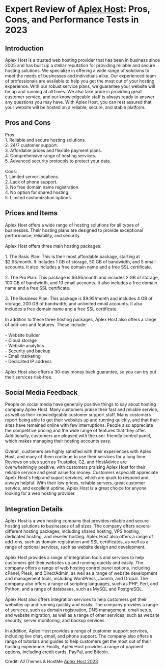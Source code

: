 <h1>Expert Review of <a href="https://a2themes.com/aplex-host-reviews">Aplex Host</a>: Pros, Cons, and Performance Tests in 2023</h1>
<h2>Introduction</h2>
Aplex Host is a trusted web hosting provider that has been in business since 2005 and has built up a stellar reputation for providing reliable and secure hosting solutions. We specialize in offering a wide range of solutions to meet the needs of businesses and individuals alike. Our experienced team of professionals are available to help you get the most out of your hosting experience. With our robust service plans, we guarantee your website will be up and running at all times. We also take pride in providing great customer service, and our knowledgeable staff is always ready to answer any questions you may have. With Aplex Host, you can rest assured that your website will be hosted on a reliable, secure, and stable platform.
<h2>Pros and Cons</h2>
Pros:<br>1. Reliable and secure hosting solutions.<br>2. 24/7 customer support.<br>3. Affordable prices and flexible payment plans.<br>4. Comprehensive range of hosting services.<br>5. Advanced security protocols to protect your data.<br><br>Cons:<br>1. Limited server locations.<br>2. Lack of phone support.<br>3. No free domain name registration.<br>4. No option for shared hosting.<br>5. Limited customization options.
<h2>Prices and Items</h2>
Aplex Host offers a wide range of hosting solutions for all types of businesses. Their hosting plans are designed to provide exceptional performance, reliability, and security. <br><br>Aplex Host offers three main hosting packages:<br><br>1. The Basic Plan: This is their most affordable package, starting at $2.95/month. It includes 1 GB of storage, 50 GB of bandwidth, and 5 email accounts. It also includes a free domain name and a free SSL certificate.<br><br>2. The Pro Plan: This package is $6.95/month and includes 2 GB of storage, 100 GB of bandwidth, and 10 email accounts. It also includes a free domain name and a free SSL certificate.<br><br>3. The Business Plan: This package is $9.95/month and includes 4 GB of storage, 200 GB of bandwidth, and unlimited email accounts. It also includes a free domain name and a free SSL certificate.<br><br>In addition to these three hosting packages, Aplex Host also offers a range of add-ons and features. These include:<br><br>- Website builder<br>- Cloud storage<br>- Website analytics<br>- Security and backup<br>- Email marketing<br>- Dedicated IP address<br><br>Aplex Host also offers a 30-day money back guarantee, so you can try out their services risk-free.
<h2>Social Media Feedback</h2>
People on social media have generally positive things to say about hosting company Aplex Host. Many customers praise their fast and reliable service, as well as their knowledgeable customer support staff. Many customers report being able to get their websites up and running quickly, and that their sites have remained online with few interruptions. People also appreciate the competitive pricing and the wide range of features that they offer. Additionally, customers are pleased with the user-friendly control panel, which makes managing their hosting accounts easy.<br><br>Overall, customers are highly satisfied with their experiences with Aplex Host, and many of them continue to use their services for a long time. Reviews on sites such as Trustpilot, G2, and HostAdvice are overwhelmingly positive, with customers praising Aplex Host for their reliable service and great value for money. Customers especiallt appreciate Apelx Host's help and suport services, which are qiuck to respond and always helpful. With their low prices, reliable servers, great customer service, and excellent uptime, Aplex Host is a great choice for anyone looking for a web hosting provider.
<h2>Integration Details</h2>
Aplex Host is a web hosting company that provides reliable and secure hosting solutions to businesses of all sizes. The company offers several different hosting packages, including shared hosting, VPS hosting, dedicated hosting, and reseller hosting. Aplex Host also offers a range of add-ons, such as domain registration and SSL certificates, as well as a range of optional services, such as website design and development.<br><br>Aplex Host provides a range of integration tools and services to help customers get their websites up and running quickly and easily. The company offers a range of web hosting control panel options, including cPanel, Plesk, and DirectAdmin, as well as a range of website development and management tools, including WordPress, Joomla, and Drupal. The company also offers a range of scripting languages, such as PHP, Perl, and Python, and a range of databases, such as MySQL and PostgreSQL.<br><br>Aplex Host also offers integration services to help customers get their websites up and running quickly and easily. The company provides a range of services, such as domain registration, DNS management, email setup, and website migration, as well as a range of other services, such as website security, server monitoring, and backup services.<br><br>In addition, Aplex Host provides a range of customer support services, including live chat, email, and phone support. The company also offers a range of tutorials and guides to help customers get the most out of their hosting experience. Finally, Aplex Host provides a range of payment options, including credit cards, PayPal, and Bitcoin.
<p>Credit: A2Themes & HostMe <a href="https://a2themes.com/aplex-host-reviews">Aplex Host 2023</a></p>